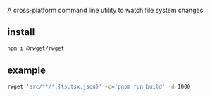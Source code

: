 A cross-platform command line utility to watch file system changes.

## install

```bash
npm i @rwget/rwget
```

## example
```bash
rwget 'src/**/*.{ts,tsx,json}' -c='pnpm run build' -d 1000
```